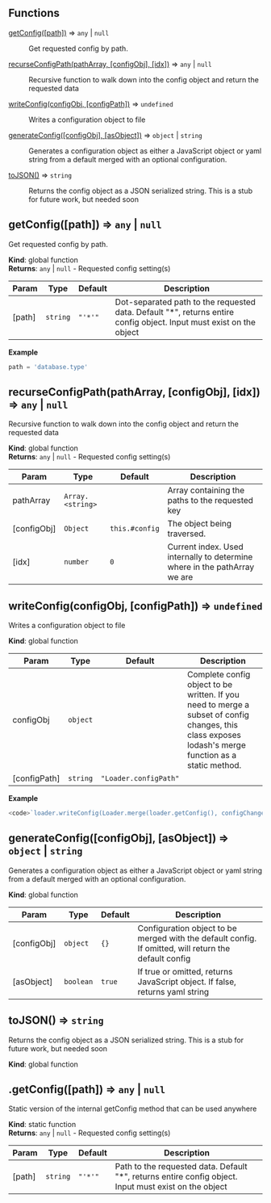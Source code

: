 ## Functions

<dl>
<dt><a href="#getConfig">getConfig([path])</a> ⇒ <code>any</code> | <code>null</code></dt>
<dd><p>Get requested config by path.</p>
</dd>
<dt><a href="#recurseConfigPath">recurseConfigPath(pathArray, [configObj], [idx])</a> ⇒ <code>any</code> | <code>null</code></dt>
<dd><p>Recursive function to walk down into the config object and return the requested data</p>
</dd>
<dt><a href="#writeConfig">writeConfig(configObj, [configPath])</a> ⇒ <code>undefined</code></dt>
<dd><p>Writes a configuration object to file</p>
</dd>
<dt><a href="#generateConfig">generateConfig([configObj], [asObject])</a> ⇒ <code>object</code> | <code>string</code></dt>
<dd><p>Generates a configuration object as either a JavaScript object or yaml string from a default merged
with an optional configuration.</p>
</dd>
<dt><a href="#toJSON">toJSON()</a> ⇒ <code>string</code></dt>
<dd><p>Returns the config object as a JSON serialized string. This is a stub for future work, but needed soon</p>
</dd>
</dl>

<a name="getConfig"></a>

## getConfig([path]) ⇒ <code>any</code> \| <code>null</code>
Get requested config by path.

**Kind**: global function  
**Returns**: <code>any</code> \| <code>null</code> - Requested config setting(s)  

| Param | Type | Default | Description |
| --- | --- | --- | --- |
| [path] | <code>string</code> | <code>&quot;&#x27;*&#x27;&quot;</code> | Dot-separated path to the requested data. Default "*", returns entire config object. Input must exist on the object |

**Example**  
```js
path = 'database.type'
```
<a name="recurseConfigPath"></a>

## recurseConfigPath(pathArray, [configObj], [idx]) ⇒ <code>any</code> \| <code>null</code>
Recursive function to walk down into the config object and return the requested data

**Kind**: global function  
**Returns**: <code>any</code> \| <code>null</code> - Requested config setting(s)  

| Param | Type | Default | Description |
| --- | --- | --- | --- |
| pathArray | <code>Array.&lt;string&gt;</code> |  | Array containing the paths to the requested key |
| [configObj] | <code>Object</code> | <code>this.#config</code> | The object being traversed. |
| [idx] | <code>number</code> | <code>0</code> | Current index. Used internally to determine where in the pathArray we are |

<a name="writeConfig"></a>

## writeConfig(configObj, [configPath]) ⇒ <code>undefined</code>
Writes a configuration object to file

**Kind**: global function  

| Param | Type | Default | Description |
| --- | --- | --- | --- |
| configObj | <code>object</code> |  | Complete config object to be written. If you need to merge a subset of config changes, this class exposes lodash's merge function as a static method. |
| [configPath] | <code>string</code> | <code>&quot;Loader.configPath&quot;</code> |  |

**Example**  
```js
<code>`loader.writeConfig(Loader.merge(loader.getConfig(), configChangeObj));`</code>
```
<a name="generateConfig"></a>

## generateConfig([configObj], [asObject]) ⇒ <code>object</code> \| <code>string</code>
Generates a configuration object as either a JavaScript object or yaml string from a default merged
with an optional configuration.

**Kind**: global function  

| Param | Type | Default | Description |
| --- | --- | --- | --- |
| [configObj] | <code>object</code> | <code>{}</code> | Configuration object to be merged with the default config. If omitted, will return the default config |
| [asObject] | <code>boolean</code> | <code>true</code> | If true or omitted, returns JavaScript object. If false, returns yaml string |

<a name="toJSON"></a>

## toJSON() ⇒ <code>string</code>
Returns the config object as a JSON serialized string. This is a stub for future work, but needed soon

**Kind**: global function  
<a name="getConfig"></a>

## .getConfig([path]) ⇒ <code>any</code> \| <code>null</code>
Static version of the internal getConfig method that can be used anywhere

**Kind**: static function  
**Returns**: <code>any</code> \| <code>null</code> - Requested config setting(s)  

| Param | Type | Default | Description |
| --- | --- | --- | --- |
| [path] | <code>string</code> | <code>&quot;&#x27;*&#x27;&quot;</code> | Path to the requested data. Default "*", returns entire config object. Input must exist on the object |

